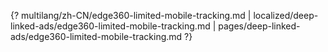 {? multilang/zh-CN/edge360-limited-mobile-tracking.md | localized/deep-linked-ads/edge360-limited-mobile-tracking.md | pages/deep-linked-ads/edge360-limited-mobile-tracking.md ?}
